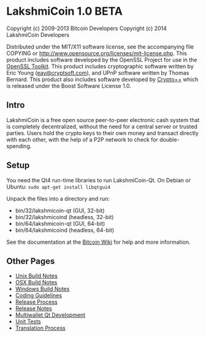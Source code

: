 LakshmiCoin 1.0 BETA
====================

Copyright (c) 2009-2013 Bitcoin Developers
Copyright (c) 2014		LakshmiCoin Developers

Distributed under the MIT/X11 software license, see the accompanying
file COPYING or http://www.opensource.org/licenses/mit-license.php.
This product includes software developed by the OpenSSL Project for use in the [OpenSSL Toolkit](http://www.openssl.org/). This product includes
cryptographic software written by Eric Young ([eay@cryptsoft.com](mailto:eay@cryptsoft.com)), and UPnP software written by Thomas Bernard. This product also includes software developed by [Crypto++](http://www.cryptopp.com/) which is released under the Boost Software License 1.0.


Intro
---------------------
LakshmiCoin is a free open source peer-to-peer electronic cash system that is
completely decentralized, without the need for a central server or trusted
parties.  Users hold the crypto keys to their own money and transact directly
with each other, with the help of a P2P network to check for double-spending.


Setup
---------------------
You need the Qt4 run-time libraries to run LakshmiCoin-Qt. On Debian or Ubuntu:
	`sudo apt-get install libqtgui4`

Unpack the files into a directory and run:

- bin/32/lakshmicoin-qt (GUI, 32-bit)
- bin/32/lakshmicoind (headless, 32-bit)
- bin/64/lakshmicoin-qt (GUI, 64-bit)
- bin/64/lakshmicoind (headless, 64-bit)

See the documentation at the [Bitcoin Wiki](https://en.bitcoin.it/wiki/Main_Page)
for help and more information.


Other Pages
---------------------
- [Unix Build Notes](build-unix.md)
- [OSX Build Notes](build-osx.md)
- [Windows Build Notes](build-msw.md)
- [Coding Guidelines](coding.md)
- [Release Process](release-process.md)
- [Release Notes](release-notes.md)
- [Multiwallet Qt Development](multiwallet-qt.md)
- [Unit Tests](unit-tests.md)
- [Translation Process](translation_process.md)

